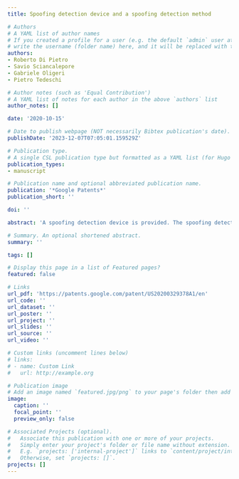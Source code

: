 ```yaml
---
title: Spoofing detection device and a spoofing detection method

# Authors
# A YAML list of author names
# If you created a profile for a user (e.g. the default `admin` user at `content/authors/admin/`), 
# write the username (folder name) here, and it will be replaced with their full name and linked to their profile.
authors:
- Roberto Di Pietro
- Savio Sciancalepore
- Gabriele Oligeri
- Pietro Tedeschi

# Author notes (such as 'Equal Contribution')
# A YAML list of notes for each author in the above `authors` list
author_notes: []

date: '2020-10-15'

# Date to publish webpage (NOT necessarily Bibtex publication's date).
publishDate: '2023-12-07T07:05:01.159529Z'

# Publication type.
# A single CSL publication type but formatted as a YAML list (for Hugo requirements).
publication_types:
- manuscript

# Publication name and optional abbreviated publication name.
publication: '*Google Patents*'
publication_short: ''

doi: ''

abstract: 'A spoofing detection device is provided. The spoofing detection device includes an antenna configured to receive a signal from wireless communication; a processor configured to extract at least one feature of the received signal; a storage configured to store a local signal feature; a detection circuit configured to compare the extracted feature from the received signal and the local signal feature. The detection circuit is configured to decide if the signal is a spoofed signal based on a result of comparison between the extracted feature from the received signal and the local signal feature.'

# Summary. An optional shortened abstract.
summary: ''

tags: []

# Display this page in a list of Featured pages?
featured: false

# Links
url_pdf: 'https://patents.google.com/patent/US20200329378A1/en'
url_code: ''
url_dataset: ''
url_poster: ''
url_project: ''
url_slides: ''
url_source: ''
url_video: ''

# Custom links (uncomment lines below)
# links:
# - name: Custom Link
#   url: http://example.org

# Publication image
# Add an image named `featured.jpg/png` to your page's folder then add a caption below.
image:
  caption: ''
  focal_point: ''
  preview_only: false

# Associated Projects (optional).
#   Associate this publication with one or more of your projects.
#   Simply enter your project's folder or file name without extension.
#   E.g. `projects: ['internal-project']` links to `content/project/internal-project/index.md`.
#   Otherwise, set `projects: []`.
projects: []
---
```


